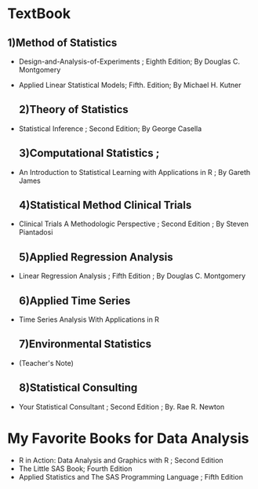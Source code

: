 # TextBook

  ## 1)Method of Statistics
*  Design-and-Analysis-of-Experiments ;  Eighth Edition; By Douglas C. Montgomery
* Applied Linear Statistical Models;  Fifth. Edition; By Michael H. Kutner

  ## 2)Theory of Statistics
* Statistical Inference ; Second Edition; By George Casella

  ## 3)Computational Statistics ; 
* An Introduction to Statistical Learning with Applications in R ; By Gareth James

  ## 4)Statistical Method Clinical Trials
* Clinical Trials A Methodologic Perspective ; Second Edition ; By Steven Piantadosi

  ## 5)Applied Regression Analysis 
* Linear Regression Analysis ; Fifth Edition ; By Douglas C. Montgomery

  ## 6)Applied Time Series
* Time Series Analysis With Applications in R

  ## 7)Environmental Statistics
* (Teacher's Note)

  ## 8)Statistical Consulting
* Your Statistical Consultant ; Second Edition ; By. Rae R. Newton

# My Favorite Books for Data Analysis
* R in Action: Data Analysis and Graphics with R ; Second Edition
* The Little SAS Book; Fourth Edition
* Applied Statistics and The SAS Programming Language ; Fifth Edition
